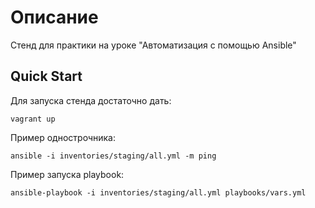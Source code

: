 # Описание

Стенд для практики на уроке "Автоматизация с помощью Ansible"

## Quick Start

Для запуска стенда достаточно дать:

```
vagrant up
```

Пример однострочника:

```
ansible -i inventories/staging/all.yml -m ping
```

Пример запуска playbook:

```
ansible-playbook -i inventories/staging/all.yml playbooks/vars.yml
```
